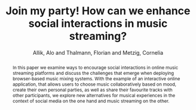 ---
title: "Join my party! How can we enhance social interactions in music streaming?"
abstract: "In this paper we examine ways to encourage social interactions in online music streaming platforms and discuss the challenges that emerge when deploying  browser-based music mixing systems. With the example of an interactive online application, that allows users to choose music collaboratively based on mood, create their own personal parties, as well as share their favourite tracks with other participants, we explore new alternatives for musical experiences in the context of social media on the one hand and music streaming on the other."
address: "Trondheim, Norway"
booktitle: "Proceedings of the International Web Audio Conference"
editor: "Xambó, Anna and Martín, Sara R. and Roma, Gerard"
month: "December"
publisher: "NTNU"
series: "WAC '19"
pages: "30--34"
ID: "22"
author: "Allik, Alo and Thalmann, Florian and Metzig, Cornelia"
webAuthor: "Alo Allik, Florian Thalmann, Cornelia Metzig"
track: "Paper"
year: "2019"
tags: year2019
media: https://youtu.be/v5RnOQleS0A
pdflink: "/_data/papers/pdf/2019/2019_22.pdf"
ISSN: "2663-5844"
---